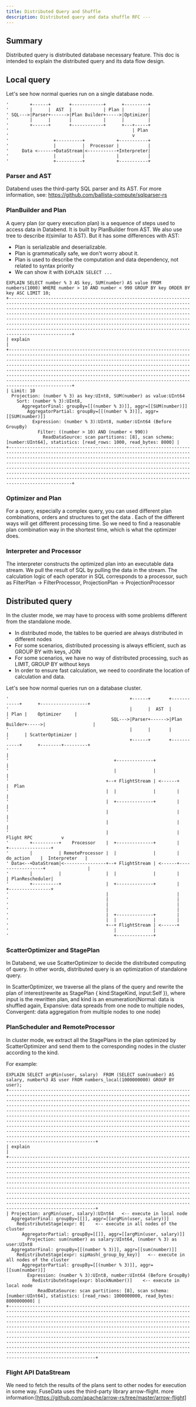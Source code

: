 ```yaml
---
title: Distributed Query and Shuffle
description: Distributed query and data shuffle RFC ---
---
```


## Summary

Distributed query is distributed database necessary feature. This doc is intended to explain the distributed query and its data flow design.

## Local query

Let's see how normal queries run on a single database node.

``` text
'        +------+       +------------+      +---------+
'        |      |  AST  |            | Plan |         |
' SQL--->|Parser+------>|Plan Builder+----->|Optimizer|
'        |      |       |            |      |         |
'        +------+       +------------+      +---+-----+
'                                               | Plan
'                                               v
'                 +----------+            +-----------+
'                 |          |  Processor |           |
'     Data <------+DataStream|<-----------+Interpreter|
'                 |          |            |           |
'                 +----------+            +-----------+
```

### Parser and AST

Databend uses the third-party SQL parser and its AST. For more information, see: https://github.com/ballista-compute/sqlparser-rs

### PlanBuilder and Plan

A query plan (or query execution plan) is a sequence of steps used to access data in Databend. It is built by PlanBuilder from AST. We also use tree to describe it(similar to AST). But it has some differences with AST:

- Plan is serializable and deserializable.
- Plan is grammatically safe, we don't worry about it.
- Plan is used to describe the computation and data dependency, not related to syntax priority
- We can show it with `EXPLAIN SELECT ...`

``` text
EXPLAIN SELECT number % 3 AS key, SUM(number) AS value FROM numbers(1000) WHERE number > 10 AND number < 990 GROUP BY key ORDER BY key ASC LIMIT 10;
+----------------------------------------------------------------------------------------------------------------------------------------------------------------------------------------------------------------------------------------------------------------------------------------------------------------------------------------------------------------------------------------------------------------------------------------------------------------------------------------------------------------------------------+
| explain                                                                                                                                                                                                                                                                                                                                                                                                                                                                                                                          |
+----------------------------------------------------------------------------------------------------------------------------------------------------------------------------------------------------------------------------------------------------------------------------------------------------------------------------------------------------------------------------------------------------------------------------------------------------------------------------------------------------------------------------------+
| Limit: 10
  Projection: (number % 3) as key:UInt8, SUM(number) as value:UInt64
    Sort: (number % 3):UInt8,
      AggregatorFinal: groupBy=[[(number % 3)]], aggr=[[SUM(number)]]
        AggregatorPartial: groupBy=[[(number % 3)]], aggr=[[SUM(number)]]
          Expression: (number % 3):UInt8, number:UInt64 (Before GroupBy)
            Filter: ((number > 10) AND (number < 990))
              ReadDataSource: scan partitions: [8], scan schema: [number:UInt64], statistics: [read_rows: 1000, read_bytes: 8000] |
+----------------------------------------------------------------------------------------------------------------------------------------------------------------------------------------------------------------------------------------------------------------------------------------------------------------------------------------------------------------------------------------------------------------------------------------------------------------------------------------------------------------------------------+
```

### Optimizer and Plan

For a query, especially a complex query, you can used different plan combinations, orders and structures to get the data . Each of the different ways will get different processing time. So we need to find a reasonable plan combination way in the shortest time, which is what the optimizer does.

### Interpreter and Processor

The interpreter constructs the optimized plan into an executable data stream. We pull the result of SQL by pulling the data in the stream. The calculation logic of each operator in SQL corresponds to a processor, such as FilterPlan -> FilterProcessor, ProjectionPlan -> ProjectionProcessor


## Distributed query

In the cluster mode, we may have to process with some problems different from the standalone mode.

- In distributed mode, the tables to be queried are always distributed in different nodes
- For some scenarios, distributed processing is always efficient, such as GROUP BY with keys, JOIN
- For some scenarios, we have no way of distributed processing, such as LIMIT, GROUP BY without keys
- In order to ensure fast calculation, we need to coordinate the location of calculation and data.

Let's see how normal queries run on a database cluster.

```text
'                                              +------+       +------------+      +------------------+
'                                              |      |  AST  |            | Plan |    Optimizer     |
'                                       SQL--->|Parser+------>|Plan Builder+----->|                  |
'                                              |      |       |            |      | ScatterOptimizer |
'                                              +------+       +------------+      +--------+---------+
'                                                                                          |
'                                        +--------------+                                  |
'                                        |              |                                  |
'                                     +--+ FlightStream | <------+                         |  Plan
'                                     |  |              |        |                         |
'                                     |  +--------------+        |                         |
'                                     |                          |                         |
'                                     |                          |                         |
'                                     |                          |    Flight RPC           v
'        +----------+    Processor    |  +--------------+        |                  +----------------+
'        |          | RemoteProcessor |  |              |        |     do_action    |  Interpreter   |
' Data<--+DataStream|<----------------+--+ FlightStream | <------+------------------+                |
'        |          |                 |  |              |        |                  | PlanRescheduler|
'        +----------+                 |  +--------------+        |                  +----------------+
'                                     |                          |
'                                     |                          |
'                                     |                          |
'                                     |                          |
'                                     |  +--------------+        |
'                                     |  |              |        |
'                                     +--+ FlightStream | <------+
'                                        |              |
'                                        +--------------+
```

### ScatterOptimizer and StagePlan

In Databend, we use ScatterOptimizer to decide the distributed computing of query. In other words, distributed query is an optimization of standalone query.

In ScatterOptimizer, we traverse all the plans of the query and rewrite the plan of interest(rewrite as StagePlan { kind:StageKind, input:Self }), where input is the rewritten plan, and kind is an enumeration(Normal: data is shuffled again, Expansive: data spreads from one node to multiple nodes, Convergent: data aggregation from multiple nodes to one node)

### PlanScheduler and RemoteProcessor

In cluster mode, we extract all the StagePlans in the plan optimized by ScatterOptimizer and send them to the corresponding nodes in the cluster according to the kind.

For example:
```text
EXPLAIN SELECT argMin(user, salary)  FROM (SELECT sum(number) AS salary, number%3 AS user FROM numbers_local(1000000000) GROUP BY user);
+-------------------------------------------------------------------------------------------------------------------------------------------------------------------------------------------------------------------------------------------------------------------------------------------------------------------------------------------------------------------------------------------------------------------------------------------------------------------------------------------------------------------------------------------------------------------------------------------------------------------------------------------------------------------------------------------------------------------------------------------------------------+
| explain                                                                                                                                                                                                                                                                                                                                                                                                                                                                                                                                                                                                                                                                                                                                                     |
+-------------------------------------------------------------------------------------------------------------------------------------------------------------------------------------------------------------------------------------------------------------------------------------------------------------------------------------------------------------------------------------------------------------------------------------------------------------------------------------------------------------------------------------------------------------------------------------------------------------------------------------------------------------------------------------------------------------------------------------------------------------+
| Projection: argMin(user, salary):UInt64   <-- execute in local node
  AggregatorFinal: groupBy=[[]], aggr=[[argMin(user, salary)]]
    RedistributeStage[expr: 0]    <-- execute in all nodes of the cluster
      AggregatorPartial: groupBy=[[]], aggr=[[argMin(user, salary)]]
        Projection: sum(number) as salary:UInt64, (number % 3) as user:UInt8
  AggregatorFinal: groupBy=[[(number % 3)]], aggr=[[sum(number)]]
    RedistributeStage[expr: sipHash(_group_by_key)]   <-- execute in all nodes of the cluster
      AggregatorPartial: groupBy=[[(number % 3)]], aggr=[[sum(number)]]
        Expression: (number % 3):UInt8, number:UInt64 (Before GroupBy)
          RedistributeStage[expr: blockNumber()]    <-- execute in local node
            ReadDataSource: scan partitions: [8], scan schema: [number:UInt64], statistics: [read_rows: 1000000000, read_bytes: 8000000000] |
+-------------------------------------------------------------------------------------------------------------------------------------------------------------------------------------------------------------------------------------------------------------------------------------------------------------------------------------------------------------------------------------------------------------------------------------------------------------------------------------------------------------------------------------------------------------------------------------------------------------------------------------------------------------------------------------------------------------------------------------------------------------+
```

### Flight API DataStream
We need to fetch the results of the plans sent to other nodes for execution in some way. FuseData uses the third-party library arrow-flight. more information:[https://github.com/apache/arrow-rs/tree/master/arrow-flight]
